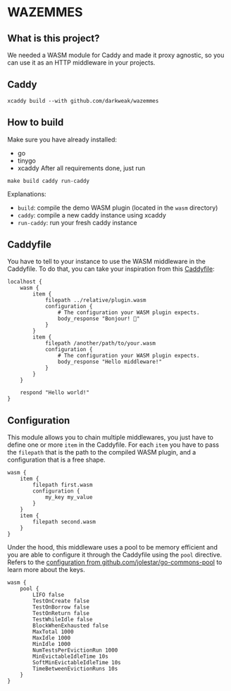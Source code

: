 # WAZEMMES

## What is this project?
We needed a WASM module for Caddy and made it proxy agnostic, so you can use it as an HTTP middleware in your projects.

## Caddy
```
xcaddy build --with github.com/darkweak/wazemmes
```

## How to build
Make sure you have already installed:
* go
* tinygo
* xcaddy
After all requirements done, just run
```
make build caddy run-caddy
```

Explanations:
* `build`: compile the demo WASM plugin (located in the `wasm` directory)
* `caddy`: compile a new caddy instance using xcaddy
* `run-caddy`: run your fresh caddy instance

## Caddyfile
You have to tell to your instance to use the WASM middleware in the Caddyfile. To do that, you can take your inspiration from this [Caddyfile](/darkweak/wazemmes/tree/master/caddy/Caddyfile):
```
localhost {
    wasm {
        item {
            filepath ../relative/plugin.wasm
            configuration {
                # The configuration your WASM plugin expects.
                body_response "Bonjour! 🥖"
            }
        }
        item {
            filepath /another/path/to/your.wasm
            configuration {
                # The configuration your WASM plugin expects.
                body_response "Hello middleware!"
            }
        }
    }

    respond "Hello world!"
}
```

## Configuration
This module allows you to chain multiple middlewares, you just have to define one or more `item` in the Caddyfile. For each `item` you have to pass the `filepath` that is the path to the compiled WASM plugin, and a configuration that is a free shape.
```
wasm {
    item {
        filepath first.wasm
        configuration {
            my_key my_value
        }
    }
    item {
        filepath second.wasm
    }
}
```

Under the hood, this middleware uses a pool to be memory efficient and you are able to configure it through the Caddyfile using the `pool` directive. Refers to the [configuration from github.com/jolestar/go-commons-pool](https://github.com/jolestar/go-commons-pool?tab=readme-ov-file#pool-configuration-option) to learn more about the keys.
```
wasm {
    pool {
        LIFO false
        TestOnCreate false
        TestOnBorrow false
        TestOnReturn false
        TestWhileIdle false
        BlockWhenExhausted false
        MaxTotal 1000
        MaxIdle 1000
        MinIdle 1000
        NumTestsPerEvictionRun 1000
        MinEvictableIdleTime 10s
        SoftMinEvictableIdleTime 10s
        TimeBetweenEvictionRuns 10s
    }
}
```
